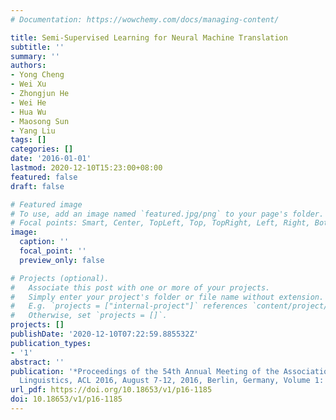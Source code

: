 ```yaml
---
# Documentation: https://wowchemy.com/docs/managing-content/

title: Semi-Supervised Learning for Neural Machine Translation
subtitle: ''
summary: ''
authors:
- Yong Cheng
- Wei Xu
- Zhongjun He
- Wei He
- Hua Wu
- Maosong Sun
- Yang Liu
tags: []
categories: []
date: '2016-01-01'
lastmod: 2020-12-10T15:23:00+08:00
featured: false
draft: false

# Featured image
# To use, add an image named `featured.jpg/png` to your page's folder.
# Focal points: Smart, Center, TopLeft, Top, TopRight, Left, Right, BottomLeft, Bottom, BottomRight.
image:
  caption: ''
  focal_point: ''
  preview_only: false

# Projects (optional).
#   Associate this post with one or more of your projects.
#   Simply enter your project's folder or file name without extension.
#   E.g. `projects = ["internal-project"]` references `content/project/deep-learning/index.md`.
#   Otherwise, set `projects = []`.
projects: []
publishDate: '2020-12-10T07:22:59.885532Z'
publication_types:
- '1'
abstract: ''
publication: '*Proceedings of the 54th Annual Meeting of the Association for Computational
  Linguistics, ACL 2016, August 7-12, 2016, Berlin, Germany, Volume 1: Long Papers*'
url_pdf: https://doi.org/10.18653/v1/p16-1185
doi: 10.18653/v1/p16-1185
---
```

